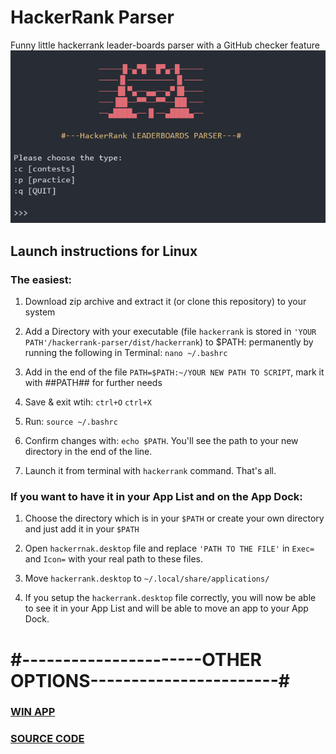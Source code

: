 # HackerRank Parser
Funny little hackerrank leader-boards parser with a GitHub checker feature 
![screenshot](https://github.com/Cacodemon503/hackerrank-parser/blob/master/screenshot.png?raw=true)

## Launch instructions for Linux

### The easiest:

1. Download zip archive and extract it (or clone this repository) to your system

2. Add a Directory with your executable (file `hackerrank` is stored in `'YOUR PATH'/hackerrank-parser/dist/hackerrank`) to $PATH: permanently by running the following in Terminal: `nano ~/.bashrc`

3. Add in the end of the file `PATH=$PATH:~/YOUR NEW PATH TO SCRIPT`, mark it with ##PATH## for further needs

4. Save & exit wtih: `ctrl+O` `ctrl+X`

5. Run: `source ~/.bashrc`

6. Confirm changes with: `echo $PATH`. You'll see the path to your new directory in the end of the line.

7. Launch it from terminal with `hackerrank` command. That's all.
 

### If you want to have it in your App List and on the App Dock:

1. Choose the directory which is in your `$PATH` or create your own directory and just add it in your `$PATH`

2. Open `hackerrnak.desktop` file and replace `'PATH TO THE FILE'` in `Exec=` and `Icon=` with your real path to these files.

3. Move `hackerrank.desktop` to `~/.local/share/applications/`

4. If you setup the `hackerrank.desktop` file correctly, you will now be able to see it in your App List and will be able to move an app to your App Dock. 

# #----------------------OTHER OPTIONS-----------------------#

### [WIN APP](https://github.com/Cacodemon503/hackerrank-parser/tree/windows)  

### [SOURCE CODE](https://github.com/Cacodemon503/hackerrank-parser/tree/source)
